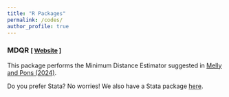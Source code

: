 ```yaml
---
title: "R Packages"
permalink: /codes/
author_profile: true
---
```


### MDQR <small>[ <a href="https://github.com/martinapons/mdqr">Website</a> ]</small>  
This package performs the Minimum Distance Estimator suggested in <a href="/files/MD.pdf" download>Melly and Pons (2024)</a>.

Do you prefer Stata? No worries! We also have a Stata package [here](https://github.com/bmelly/Stata).
